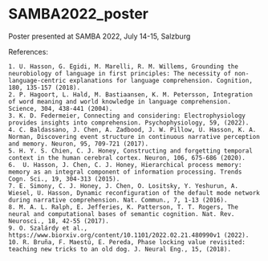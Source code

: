 # SAMBA2022_poster
Poster presented at SAMBA 2022, July 14-15, Salzburg

References:


    1. U. Hasson, G. Egidi, M. Marelli, R. M. Willems, Grounding the neurobiology of language in first principles: The necessity of non-language-centric explanations for language comprehension. Cognition, 180, 135-157 (2018).
    2. P. Hagoort, L. Hald, M. Bastiaansen, K. M. Petersson, Integration of word meaning and world knowledge in language comprehension. Science, 304, 438-441 (2004).
    3. K. D. Federmeier, Connecting and considering: Electrophysiology provides insights into comprehension. Psychophysiology, 59, (2022).
    4. C. Baldassano, J. Chen, A. Zadbood, J. W. Pillow, U. Hasson, K. A. Norman, Discovering event structure in continuous narrative perception and memory. Neuron, 95, 709-721 (2017).
    5. H. Y. S. Chien, C. J. Honey, Constructing and forgetting temporal context in the human cerebral cortex. Neuron, 106, 675-686 (2020).
    6.  U. Hasson, J. Chen, C. J. Honey, Hierarchical process memory: memory as an integral component of information processing. Trends Cogn. Sci., 19, 304-313 (2015).
    7. E. Simony, C. J. Honey, J. Chen, O. Lositsky, Y. Yeshurun, A. Wiesel, U. Hasson, Dynamic reconfiguration of the default mode network during narrative comprehension. Nat. Commun., 7, 1-13 (2016).
    8. M. A. L. Ralph, E. Jefferies, K. Patterson, T. T. Rogers, The neural and computational bases of semantic cognition. Nat. Rev. Neurosci., 18, 42-55 (2017).
    9. O. Szalárdy et al., https://www.biorxiv.org/content/10.1101/2022.02.21.480990v1 (2022).
    10. R. Bruña, F. Maestú, E. Pereda, Phase locking value revisited: teaching new tricks to an old dog. J. Neural Eng., 15, (2018).
